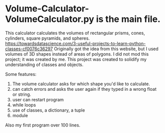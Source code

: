 # Volume-Calculator-VolumeCalculator.py is the main file.
This calculator calculates the volumes of rectangular prisms, cones, cylinders, square pyramids, and spheres.
https://towardsdatascience.com/3-useful-projects-to-learn-python-classes-cf0076c36297 
Originally got the idea from this website, but I used volumes of 3D shapes instead of areas of polygons.
I did not mod this project; it was created by me.
This project was created to solidify my understanding of classes and objects.

Some features:
1. The volume calculator asks for which shape you'd like to calculate.
2. can catch errors and asks the user again if they typed in a wrong float or string.
3. user can restart program
4. while loops
5. use of classes, a dictionary, a tuple
6. module

Also my first program over 100 lines.
